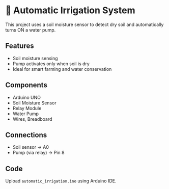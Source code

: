 
# 🌿 Automatic Irrigation System

This project uses a soil moisture sensor to detect dry soil and automatically turns ON a water pump.

## Features
- Soil moisture sensing
- Pump activates only when soil is dry
- Ideal for smart farming and water conservation

## Components
- Arduino UNO
- Soil Moisture Sensor
- Relay Module
- Water Pump
- Wires, Breadboard

## Connections
- Soil sensor → A0
- Pump (via relay) → Pin 8

## Code
Upload `automatic_irrigation.ino` using Arduino IDE.
